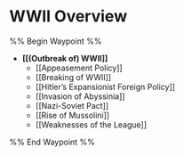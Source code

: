 # WWII Overview

%% Begin Waypoint %%
- **[[(Outbreak of) WWII]]**
	- [[Appeasement Policy]]
	- [[Breaking of WWII]]
	- [[Hitler’s Expansionist Foreign Policy]]
	- [[Invasion of Abyssinia]]
	- [[Nazi-Soviet Pact]]
	- [[Rise of Mussolini]]
	- [[Weaknesses of the League]]

%% End Waypoint %%